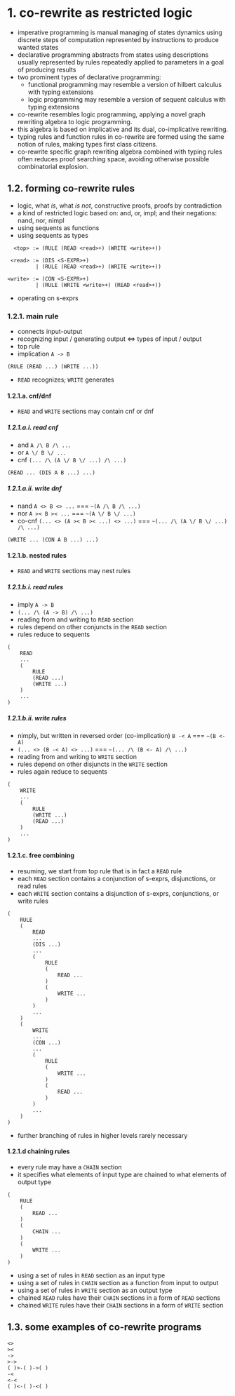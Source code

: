 # 1. co-rewrite as restricted logic

- imperative programming is manual managing of states dynamics using discrete steps of computation represented by instructions to produce wanted states
- declarative programming abstracts from states using descriptions usually represented by rules repeatedly applied to parameters in a goal of producing results
- two prominent types of declarative programming:
    - functional programming may resemble a version of hilbert calculus with typing extensions
    - logic programming may resemble a version of sequent calculus with typing extensions
- co-rewrite resembles logic programming, applying a novel graph rewriting algebra to logic programming.
- this algebra is based on implicative and its dual, co-implicative rewriting.
- typing rules and function rules in co-rewrite are formed using the same notion of rules, making types first class citizens.
- co-rewrite specific graph rewriting algebra combined with typing rules often reduces proof searching space, avoiding otherwise possible combinatorial explosion.

## 1.2. forming co-rewrite rules

- logic, what *is*, what *is not*, constructive proofs, proofs by contradiction
- a kind of restricted logic based on: and, or, impl; and their negations: nand, nor, nimpl
- using sequents as functions
- using sequents as types

```
  <top> := (RULE (READ <read>+) (WRITE <write>+))

 <read> := (DIS <S-EXPR>+)
         | (RULE (READ <read>+) (WRITE <write>+))

<write> := (CON <S-EXPR>+)
         | (RULE (WRITE <write>+) (READ <read>+))
```

- operating on s-exprs

### 1.2.1. main rule

- connects input-output
- recognizing input / generating output <=> types of input / output
- top rule
- implication `A -> B`

```
(RULE (READ ...) (WRITE ...))
```

- `READ` recognizes; `WRITE` generates

#### 1.2.1.a. cnf/dnf

- `READ` and `WRITE` sections may contain cnf or dnf

##### 1.2.1.a.i. read cnf

- and `A /\ B /\ ...`
- or `A \/ B \/ ...`
- cnf `(... /\ (A \/ B \/ ...) /\ ...)`

```
(READ ... (DIS A B ...) ...)
```

##### 1.2.1.a.ii. write dnf

- nand `A <> B <> ...` === `~(A /\ B /\ ...)`
- nor `A >< B >< ...` === `~(A \/ B \/ ...)`
- co-cnf `(... <> (A >< B >< ...) <> ...)` === `~(... /\ (A \/ B \/ ...) /\ ...)`

```
(WRITE ... (CON A B ...) ...)
```

#### 1.2.1.b. nested rules

- `READ` and `WRITE` sections may nest rules

##### 1.2.1.b.i. read rules

- imply `A -> B`
- `(... /\ (A -> B) /\ ...)`
- reading from and writing to `READ` section
- rules depend on other conjuncts in the `READ` section
- rules reduce to sequents

```
(
    READ
    ...
    (
        RULE
        (READ ...)
        (WRITE ...)
    )
    ...
)
```

##### 1.2.1.b.ii. write rules

- nimply, but written in reversed order (co-implication) `B -< A` === `~(B <- A)`
- `(... <> (B -< A) <> ...)` === `~(... /\ (B <- A) /\ ...)`
- reading from and writing to `WRITE` section
- rules depend on other disjuncts in the `WRITE` section
- rules again reduce to sequents

```
(
    WRITE
    ...
    (
        RULE
        (WRITE ...)
        (READ ...)
    )
    ...
)
```

#### 1.2.1.c. free combining

- resuming, we start from top rule that is in fact a `READ` rule
- each `READ` section contains a conjunction of s-exprs, disjunctions, or read rules
- each `WRITE` section contains a disjunction of s-exprs, conjunctions, or write rules

```
(
    RULE
    (
        READ
        ...
        (DIS ...)
        ...
        (
            RULE
            (
                READ ...
            )
            (
                WRITE ...
            )
        )
        ...
    )
    (
        WRITE
        ...
        (CON ...)
        ...
        (
            RULE
            (
                WRITE ...
            )
            (
                READ ...
            )
        )
        ...
    )
)
```

- further branching of rules in higher levels rarely necessary

#### 1.2.1.d chaining rules

- every rule may have a `CHAIN` section
- it specifies what elements of input type are chained to what elements of output type

```
(
    RULE
    (
        READ ...
    )
    (
        CHAIN ...
    )
    (
        WRITE ...
    )
)
```
- using a set of rules in `READ` section as an input type
- using a set of rules in `CHAIN` section as a function from input to output
- using a set of rules in `WRITE` section as an output type
- chained `READ` rules have their `CHAIN` sections in a form of `READ` sections
- chained `WRITE` rules have their `CHAIN` sections in a form of `WRITE` section

## 1.3. some examples of co-rewrite programs

```
<>
><
->
>->
( )>-( )->( )
-<
<-<
( )<-( )-<( )
```
